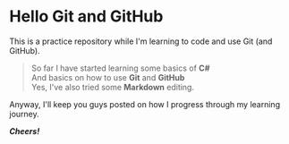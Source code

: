 # Hello Git and GitHub

This is a practice repository while I'm learning to code and use Git (and GitHub).

>So far I have started learning some basics of **C#**<br>
>And basics on how to use **Git** and **GitHub**<br>
>Yes, I've also tried some **Markdown** editing.<br>

Anyway, I'll keep you guys posted on how I progress through my learning journey.

***Cheers!***